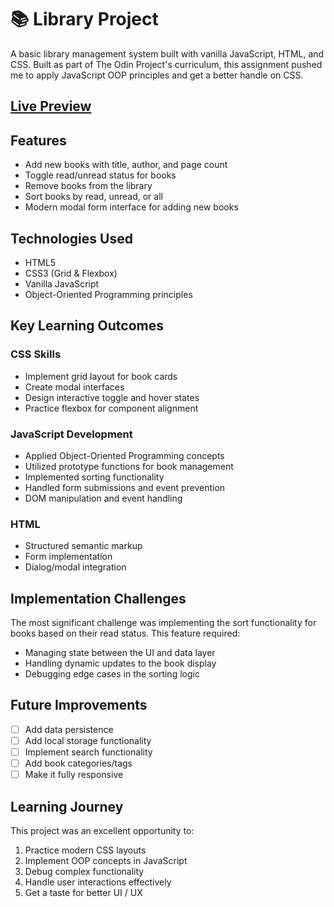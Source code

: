 # 📚 Library Project

A basic library management system built with vanilla JavaScript, HTML, and CSS. Built as part of The Odin Project's
curriculum, this assignment pushed me to apply JavaScript OOP principles and get a better handle on CSS.

## [Live Preview](https://ansidian.github.io/library/)

## Features

- Add new books with title, author, and page count
- Toggle read/unread status for books
- Remove books from the library
- Sort books by read, unread, or all
- Modern modal form interface for adding new books

## Technologies Used

- HTML5
- CSS3 (Grid & Flexbox)
- Vanilla JavaScript
- Object-Oriented Programming principles

## Key Learning Outcomes

### CSS Skills

- Implement grid layout for book cards
- Create modal interfaces
- Design interactive toggle and hover states
- Practice flexbox for component alignment

### JavaScript Development

- Applied Object-Oriented Programming concepts
- Utilized prototype functions for book management
- Implemented sorting functionality
- Handled form submissions and event prevention
- DOM manipulation and event handling

### HTML

- Structured semantic markup
- Form implementation
- Dialog/modal integration

## Implementation Challenges

The most significant challenge was implementing the sort functionality for books based on their read status. This
feature required:

- Managing state between the UI and data layer
- Handling dynamic updates to the book display
- Debugging edge cases in the sorting logic

## Future Improvements

- [ ] Add data persistence
- [ ] Add local storage functionality
- [ ] Implement search functionality
- [ ] Add book categories/tags
- [ ] Make it fully responsive

## Learning Journey

This project was an excellent opportunity to:

1. Practice modern CSS layouts
2. Implement OOP concepts in JavaScript
3. Debug complex functionality
4. Handle user interactions effectively
5. Get a taste for better UI / UX

